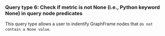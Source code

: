 ### Query type 6: Check if metric is not None (i.e., Python keyword None) in query node predicates

This query type allows a user to indentify GraphFrame nodes that `do not contain a None value`. 

